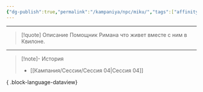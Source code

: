 ```yaml
---
{"dg-publish":true,"permalink":"/kampaniya/npc/miku/","tags":["affinity/neutral","job/scientist","race/half-elf"],"created":"2025-01-09T10:52:12.701+03:00","updated":"2025-01-09T11:39:53.320+03:00"}
---
```




<hr></hr>

> [!quote] Описание
>Помощник Римана что живет вместе с ним в Квилоне.

<hr></hr>

> [!note]- История
>  - [[Кампания/Сессии/Сессия 04\|Сессия 04]]
> 
{ .block-language-dataview}

